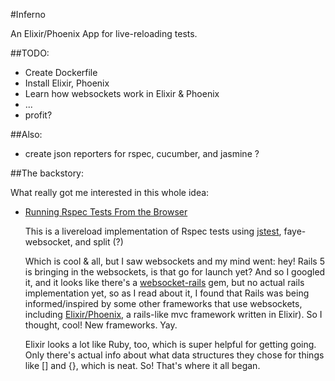 #Inferno

An Elixir/Phoenix App for live-reloading tests.

##TODO:

- Create Dockerfile
- Install Elixir, Phoenix
- Learn how websockets work in Elixir & Phoenix
- ...
- profit?

##Also:

- create json reporters for rspec, cucumber, and jasmine ?


##The backstory:

What really got me interested in this whole idea:

* [Running Rspec Tests From the Browser](https://blog.jcoglan.com/2013/07/01/running-rspec-tests-from-the-browser/)

  This is a livereload implementation of Rspec tests using [jstest](http://jstest.jcoglan.com/), faye-websocket, and split (?)

  Which is cool & all, but I saw websockets and my mind went: hey! Rails 5 is bringing in the websockets, is that go for launch yet? And so I googled it, and it looks like there's a [websocket-rails](https://github.com/websocket-rails/websocket-rails) gem, but no actual rails implementation yet, so as I read about it, I found that Rails was being informed/inspired by some other frameworks that use websockets, including [Elixir/Phoenix](phoenixframework.org/v0.13.1), a rails-like mvc framework written in Elixir). So I thought, cool! New frameworks. Yay. 

  Elixir looks a lot like Ruby, too, which is super helpful for getting going. Only there's actual info about what data structures they chose for things like [] and {}, which is neat. So! That's where it all began.
